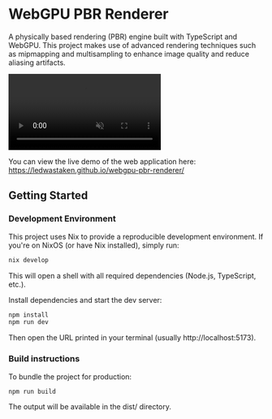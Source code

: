 # WebGPU PBR Renderer

A physically based rendering (PBR) engine built with TypeScript and WebGPU.
This project makes use of advanced rendering techniques such as mipmapping and multisampling to enhance image quality and reduce aliasing artifacts.

<video autoplay muted loop playsinline src="https://ledwastaken.github.io/webgpu-pbr-renderer/sample.mp4"></video>

You can view the live demo of the web application here: https://ledwastaken.github.io/webgpu-pbr-renderer/

## Getting Started

### Development Environment

This project uses Nix to provide a reproducible development environment.
If you're on NixOS (or have Nix installed), simply run:
```bash
nix develop
```
This will open a shell with all required dependencies (Node.js, TypeScript, etc.).

Install dependencies and start the dev server:
```bash
npm install
npm run dev
```
Then open the URL printed in your terminal (usually http://localhost:5173).

### Build instructions

To bundle the project for production:
```bash
npm run build
```
The output will be available in the dist/ directory.
